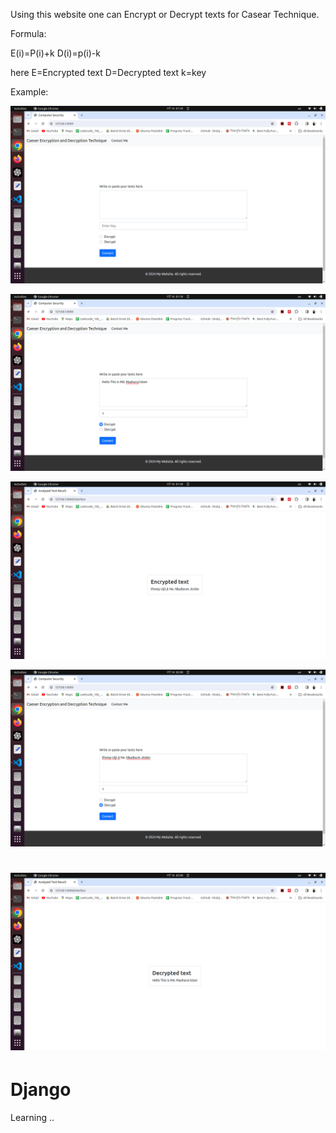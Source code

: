 
Using this website one can Encrypt or Decrypt texts for Casear Technique.

Formula:
  
  E(i)=P(i)+k
  D(i)=p(i)-k

  here E=Encrypted text
       D=Decrypted text
       k=key

Example:

![1](<Screenshot/Screenshot from 2024-03-16 01-59-17.png>) 


![2](<Screenshot/Screenshot from 2024-03-16 01-59-50.png>) 


![3](<Screenshot/Screenshot from 2024-03-16 01-59-59.png>) 


![4](<Screenshot/Screenshot from 2024-03-16 02-00-17.png>) 


![5](<Screenshot/Screenshot from 2024-03-16 02-00-33.png>)
=======
# Django
Learning ..

